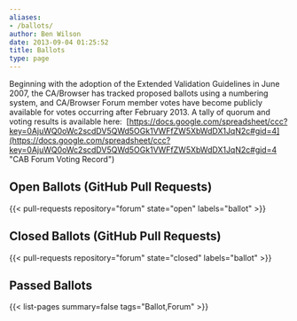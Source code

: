 ```yaml
---
aliases:
- /ballots/
author: Ben Wilson
date: 2013-09-04 01:25:52
title: Ballots
type: page
---
```


Beginning with the adoption of the Extended Validation Guidelines in June 2007, the CA/Browser has tracked proposed ballots using a numbering system, and CA/Browser Forum member votes have become publicly available for votes occurring after February 2013. A tally of quorum and voting results is available here:  [https://docs.google.com/spreadsheet/ccc?key=0AjuWQ0oWc2scdDV5QWd5OGk1VWFfZW5XbWdDX1JqN2c#gid=4](https://docs.google.com/spreadsheet/ccc?key=0AjuWQ0oWc2scdDV5QWd5OGk1VWFfZW5XbWdDX1JqN2c#gid=4 "CAB Forum Voting Record")

## Open Ballots (GitHub Pull Requests)

{{< pull-requests repository="forum" state="open" labels="ballot" >}}

## Closed Ballots (GitHub Pull Requests)

{{< pull-requests repository="forum" state="closed" labels="ballot" >}}

## Passed Ballots

{{< list-pages summary=false tags="Ballot,Forum" >}}